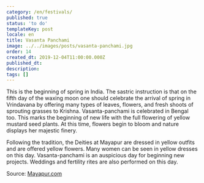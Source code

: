 ```yaml
---
category: /en/festivals/
published: true
status: 'to do'
templateKey: post
locale: en
title: Vasanta Panchami
image: ../../images/posts/vasanta-panchami.jpg
order: 14
created_dt: 2019-12-04T11:00:00.000Z
published_dt:
description:
tags: []
---
```


This is the beginning of spring in India. The sastric instruction is that on the fifth day of the waxing moon one should celebrate the arrival of spring in Vrindavana by offering many types of leaves, flowers, and fresh shoots of sprouting grasses to Krishna. Vasanta-panchami is celebrated in Bengal too. This marks the beginning of new life with the full flowering of yellow mustard seed plants. At this time, flowers begin to bloom and nature displays her majestic finery.

Following the tradition, the Deities at Mayapur are dressed in yellow outfits and are offered yellow flowers. Many women can be seen in yellow dresses on this day. Vasanta-panchami is an auspicious day for beginning new projects. Weddings and fertility rites are also performed on this day.

Source: [Mayapur.com](http://mayapur.com)
